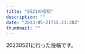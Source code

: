 ```yaml
---
title: "0521の投稿"
description: ""
date: "2023-05-21T15:21:38Z"
thumbnail: ""
---
```

20230521に行った投稿です。
<!--more-->
